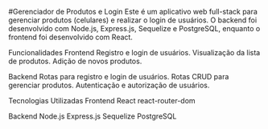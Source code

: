 #Gerenciador de Produtos e Login
Este é um aplicativo web full-stack para gerenciar produtos (celulares) e realizar o login de usuários. O backend foi desenvolvido com Node.js, Express.js, Sequelize e PostgreSQL, enquanto o frontend foi desenvolvido com React.

Funcionalidades
Frontend
Registro e login de usuários.
Visualização da lista de produtos.
Adição de novos produtos.

Backend
Rotas para registro e login de usuários.
Rotas CRUD para gerenciar produtos.
Autenticação e autorização de usuários.

Tecnologias Utilizadas
Frontend
React
react-router-dom

Backend
Node.js
Express.js
Sequelize
PostgreSQL
